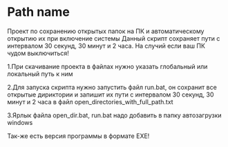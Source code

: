 
# Path name

Проект по сохранению открытых папок на ПК и автоматическому открытию их при включение системы
 Данный скрипт сохраняет пути с интервалом 30 секунд, 30 минут и 2 часа. На случий если ваш ПК чудом выключиться! 
 
 1.При скачивание проекта в файлах нужно указать глобальный или локальный путь к ним
 
 2.Для запуска скрипта нужно запустить файл run.bat, он сохранит все открытые дириктории и запишит их пути с интервалом 30 секунд, 30 минут и 2 часа в файл open_directories_with_full_path.txt
 
 3.Ярлык файла open_dir.bat, run.bat надо добавить в папку автозагрузки windows

 Так-же есть версия программы в формате EXE!
